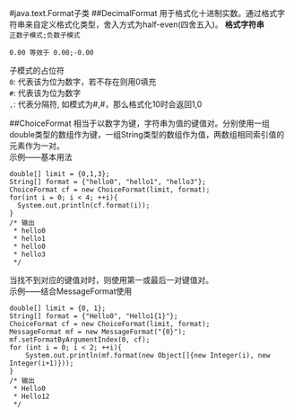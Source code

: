 #java.text.Format子类
##DecimalFormat
用于格式化十进制实数。通过格式字符串来自定义格式化类型，舍入方式为half-even(四舍五入)。
**格式字符串**<br/>
`正数子模式;负数子模式`<br/>
````
0.00 等效于 0.00;-0.00
````
子模式的占位符<br/>
`0`: 代表该为位为数字，若不存在则用0填充<br/>
`#`: 代表该为位为数字<br/>
`,`: 代表分隔符, 如模式为#,#，那么格式化10时会返回1,0<br/>

##ChoiceFormat
相当于以数字为键，字符串为值的键值对。分别使用一组double类型的数组作为键，一组String类型的数组作为值，两数组相同索引值的元素作为一对。<br/>
示例——基本用法<br/>
````
double[] limit = {0,1,3};
String[] format = {"hello0", "hello1", "hello3"};
ChoiceFormat cf = new ChoiceFormat(limit, format);
for(int i = 0; i < 4; ++i){
  System.out.println(cf.format(i));
}
/* 输出
 * hello0
 * hello1
 * hello0
 * hello3
 */
````
当找不到对应的键值对时，则使用第一或最后一对键值对。<br/>
示例——结合MessageFormat使用<Br/>
````
double[] limit = {0, 1};
String[] format = {"Hello0", "Hello1{1}"};
ChoiceFormat cf = new ChoiceFormat(limit, format);
MessageFormat mf = new MessageFormat("{0}");
mf.setFormatByArgumentIndex(0, cf);
for (int i = 0; i < 2; ++i){
	System.out.println(mf.format(new Object[]{new Integer(i), new Integer(i+1)}));
}
/* 输出
 * Hello0
 * Hello12
 */
````


